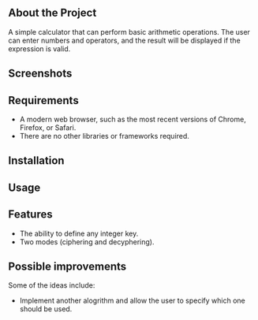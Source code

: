 ## About the Project

A simple calculator that can perform basic arithmetic operations.
The user can enter numbers and operators, and the result will be displayed if the expression is valid.

## Screenshots


## Requirements

* A modern web browser, such as the most recent versions of Chrome, Firefox, or Safari.
* There are no other libraries or frameworks required. 

## Installation

## Usage

## Features

* The ability to define any integer key. 
* Two modes (ciphering and decyphering).

## Possible improvements

Some of the ideas include:

* Implement another alogrithm and allow the user to specify which one should be used.
